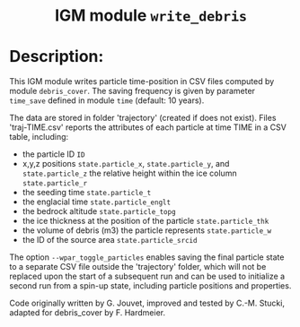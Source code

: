 ### <h1 align="center" id="title">IGM module `write_debris` </h1>

# Description:

This IGM module writes particle time-position in CSV files computed by module `debris_cover`. The saving frequency is given by parameter `time_save` defined in module `time` (default: 10 years).

The data are stored in folder 'trajectory' (created if does not exist). Files 'traj-TIME.csv' reports the attributes of each particle at time TIME in a CSV table, including:

- the particle ID `ID`
- x,y,z positions `state.particle_x`, `state.particle_y`, and `state.particle_z`
the relative height within the ice column `state.particle_r`
- the seeding time `state.particle_t`
- the englacial time `state.particle_englt`
- the bedrock altitude `state.particle_topg`
- the ice thickness at the position of the particle `state.particle_thk`
- the volume of debris (m3) the particle represents `state.particle_w`
- the ID of the source area `state.particle_srcid`

The option `--wpar_toggle_particles` enables saving the final particle state to a separate CSV file outside the 'trajectory' folder, which will not be replaced upon the start of a subsequent run and can be used to initialize a second run from a spin-up state, including particle positions and properties.

Code originally written by G. Jouvet, improved and tested by C.-M. Stucki, adapted for debris_cover by F. Hardmeier.

